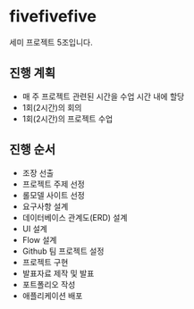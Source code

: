 # fivefivefive

세미 프로젝트 5조입니다.

## 진행 계획
* 매 주 프로젝트 관련된 시간을 수업 시간 내에 할당
* 1회(2시간)의 회의
* 1회(2시간)의 프로젝트 수업

## 진행 순서
* 조장 선출
* 프로젝트 주제 선정
* 롤모델 사이트 선정
* 요구사항 설계
* 데이터베이스 관계도(ERD) 설계
* UI 설계
* Flow 설계
* Github 팀 프로젝트 설정
* 프로젝트 구현
* 발표자료 제작 및 발표
* 포트폴리오 작성
* 애플리케이션 배포

